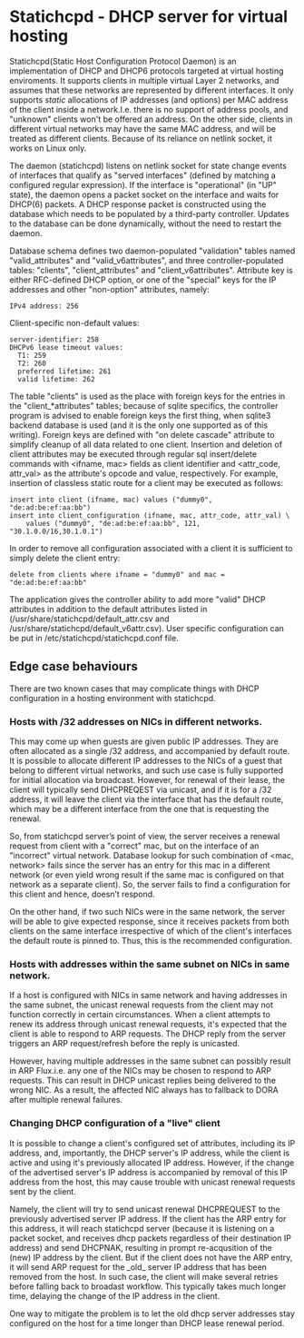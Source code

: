 # Statichcpd - DHCP server for virtual hosting

Statichcpd(Static Host Configuration Protocol Daemon) is an implementation
of DHCP and DHCP6 protocols targeted at virtual hosting enviroments.
It supports clients in multiple virtual Layer 2 networks, and assumes that
these networks are represented by different interfaces. It only supports
_static_ allocations of IP addresses (and options) per MAC address of the
client inside a network.I.e. there is no support of address pools, and "unknown"
clients won't be offered an address. On the other side, clients in
different virtual networks may have the same MAC address, and will be
treated as different clients. Because of its reliance on netlink
socket, it works on Linux only.

The daemon (statichcpd) listens on netlink socket for state change events
of interfaces that qualify as "served interfaces" (defined by matching
a configured regular expression). If the interface is "operational"
(in "UP" state), the daemon opens a packet socket on the interface and
waits for DHCP(6) packets. A DHCP response packet is constructed using
the database which needs to be populated by a third-party controller.
Updates to the database can be done dynamically, without the need
to restart the daemon.

Database schema defines two daemon-populated "validation" tables
named "valid\_attributes" and "valid\_v6attributes", and three
controller-populated tables: "clients", "client\_attributes" and
"client\_v6attributes". Attribute key is either RFC-defined
DHCP option, or one of the "special" keys for the IP addresses and
other "non-option" attributes, namely:

    IPv4 address: 256

Client-specific non-default values:

    server-identifier: 258
    DHCPv6 lease timeout values:
      T1: 259
      T2: 260
      preferred lifetime: 261
      valid lifetime: 262

The table "clients" is used as the place with foreign keys for the
entries in the "client\_\*attributes" tables; because of sqlite
specifics, the controller program is advised to enable foreign keys
the first thing, when sqlite3 backend database is used (and it is the
only one supported as of this writing). Foreign keys are defined with
"on delete cascade" attribute to simplify cleanup of all data related
to one client. Insertion and deletion of client attributes may be
executed through regular sql insert/delete commands with <ifname, mac>
fields as client identifier and <attr\_code, attr\_val> as the attribute's
opcode and value, respectively. For example, insertion of classless static
route for a client may be executed as follows:

    insert into client (ifname, mac) values ("dummy0", "de:ad:be:ef:aa:bb")
    insert into client_configuration (ifname, mac, attr_code, attr_val) \
        values ("dummy0", "de:ad:be:ef:aa:bb", 121, "30.1.0.0/16,30.1.0.1")

In order to remove all configuration associated with a client it is
sufficient to simply delete the client entry:

    delete from clients where ifname = "dummy0" and mac = "de:ad:be:ef:aa:bb"

The application gives the controller ability to add more "valid" DHCP
attributes in addition to the default attributes listed in
(/usr/share/statichcpd/default\_attr.csv and /usr/share/statichcpd/default\_v6attr.csv).
User specific configuration can be put in /etc/statichcpd/statichcpd.conf file.

## Edge case behaviours

There are two known cases that may complicate things with DHCP
configuration in a hosting environment with statichcpd.

### Hosts with /32 addresses on NICs in different networks.

This may come up when guests are given public IP addresses. They
are often allocated as a single /32 address, and accompanied by
default route. It is possible to allocate different IP addresses to
the NICs of a guest that belong to different virtual networks, and
such use case is fully supported for initial allocation via broadcast.
However, for renewal of their lease, the client will typically send
DHCPREQEST via unicast, and if it is for a /32 address, it will
leave the client via the interface that has the default route,
which may be a different interface from the one that is requesting
the renewal.

So, from statichcpd server’s point of view, the server receives a
renewal request from client with a "correct" mac, but on the interface
of an "incorrect" virtual network. Database lookup for such combination
of <mac, network> fails since the server has an entry for this mac
in a different network (or even yield wrong result if the same mac is
configured on that network as a separate client). So, the server fails
to find a configuration for this client and hence, doesn’t respond.

On the other hand, if two such NICs were in the same network, the server
will be able to give expected response, since it receives packets from
both clients on the same interface irrespective of which of the client's
interfaces the default route is pinned to. Thus, this is the recommended
configuration.

### Hosts with addresses within the same subnet on NICs in same network.

If a host is configured with NICs in same network and having addresses in
the same subnet, the unicast renewal requests from the client may not
function correctly in certain circumstances. When a client attempts to
renew its address through unicast renewal requests, it's expected that the
client is able to respond to ARP requests. The DHCP reply from the server
triggers an ARP request/refresh before the reply is unicasted.

However, having multiple addresses in the same subnet can possibly result
in ARP Flux.i.e. any one of the NICs may be chosen to respond to ARP requests.
This can result in DHCP unicast replies being delivered to the wrong NIC.
As a result, the affected NIC always has to fallback to DORA after multiple
renewal failures.

### Changing DHCP configuration of a "live" client

It is possible to change a client's configured set of attributes, including its
IP address, and, importantly, the DHCP server's IP address, while the client
is active and using it's previously allocated IP address. However, if the
change of the advertised server's IP address is accompanied by removal of
this IP address from the host, this may cause trouble with unicast
renewal requests sent by the client.

Namely, the client will try to send unicast renewal DHCPREQUEST to the
previously advertised server IP address. If the client has the ARP entry
for this address, it will reach statichcpd server (because it is listening
on a packet socket, and receives dhcp packets regardless of their
destination IP address) and send DHCPNAK, resulting in prompt re-acqusition
of the (new) IP address by the client. But if the client does not have
the ARP entry, it will send ARP request for the \_old\_ server IP address
that has been removed from the host. In such case, the client will make
several retries before falling back to broadast workflow. This typically
takes much longer time, delaying the change of the IP address in the client.

One way to mitigate the problem is to let the old dhcp server addresses
stay configured on the host for a time longer than DHCP lease renewal
period.
